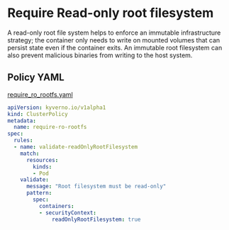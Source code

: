 # Require Read-only root filesystem

A read-only root file system helps to enforce an immutable infrastructure strategy; the container only needs to write on mounted volumes that can persist state even if the container exits. An immutable root filesystem can also prevent malicious binaries from writing to the host system.

## Policy YAML 

[require_ro_rootfs.yaml](best_practices/require_ro_rootfs.yaml)


````yaml
apiVersion: kyverno.io/v1alpha1
kind: ClusterPolicy
metadata:
  name: require-ro-rootfs
spec:
  rules:
  - name: validate-readOnlyRootFilesystem
    match:
      resources:
        kinds:
        - Pod
    validate:
      message: "Root filesystem must be read-only"
      pattern:
        spec:
          containers:
          - securityContext:
              readOnlyRootFilesystem: true
````